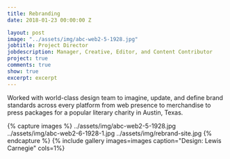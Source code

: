 ```yaml
---
title: Rebranding
date: 2018-01-23 00:00:00 Z

layout: post
image: "../assets/img/abc-web2-5-1928.jpg"
jobtitle: Project Director
jobdescription: Manager, Creative, Editor, and Content Contributor
project: true
comments: true
show: true
excerpt: excerpt
---
```


Worked with world-class design team to imagine, update, and define brand standards across every platform from web presence to merchandise to press packages for a popular literary charity in Austin, Texas. 
 
{% capture images %}
	../assets/img/abc-web2-5-1928.jpg
  ../assets/img/abc-web2-6-1928-1.jpg
  ../assets/img/rebrand-site.jpg
{% endcapture %}
{% include gallery images=images caption="Design: Lewis Carnegie" cols=1%}

